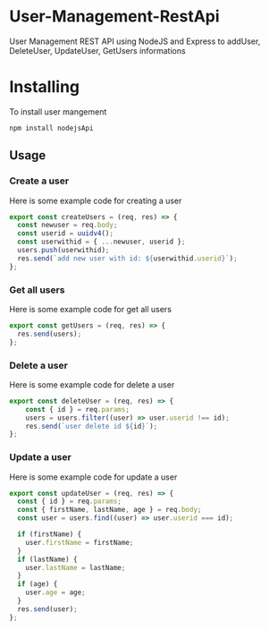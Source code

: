 # User-Management-RestApi
User Management REST API using NodeJS and Express to addUser, DeleteUser, UpdateUser, GetUsers informations
# Installing
To install user mangement
 
```
npm install nodejsApi
```
## Usage

### Create a user

Here is some example code for creating a user
```javascript
export const createUsers = (req, res) => {
  const newuser = req.body;
  const userid = uuidv4();
  const userwithid = { ...newuser, userid };
  users.push(userwithid);
  res.send(`add new user with id: ${userwithid.userid}`);
};
```
### Get all users 

Here is some example code for get all users
```javascript
export const getUsers = (req, res) => {
  res.send(users);
};
```
### Delete a user

Here is some example code for delete a user
```javascript
export const deleteUser = (req, res) => {
    const { id } = req.params;
    users = users.filter((user) => user.userid !== id);
    res.send(`user delete id ${id}`);
};
```

### Update a user

Here is some example code for update a user
```javascript
export const updateUser = (req, res) => {
  const { id } = req.params;
  const { firstName, lastName, age } = req.body;
  const user = users.find((user) => user.userid === id);

  if (firstName) {
    user.firstName = firstName;
  }
  if (lastName) {
    user.lastName = lastName;
  }
  if (age) {
    user.age = age;
  }
  res.send(user);
};
```
